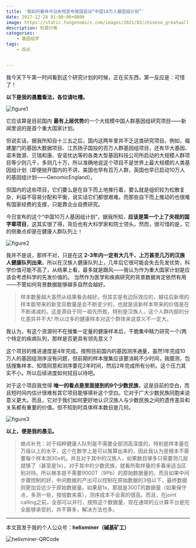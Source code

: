 ```yaml
---
title: '我如何看待今日央视宣布我国启动“中国10万人基因组计划”'
date: 2017-12-28 01:00:00+0800
image: https://static.fungenomics.com/images/2021/03/chinese_greatwall.jpg
description: 知易行难
categories:
    - 基因组学
tags:
    - 观点


---
```




我今天下午第一时间看到这个研究计划的时候，正在买东西，第一反应是：可惜了！

**以下是我的愚蠢看法，各位请吐槽。**

![figure1](https://static.fungenomics.com/images/2021/03/cctv_cgp1-20210327225543034.jpeg)

它应该算是目前国内 **最有上层优势**的一个大规模中国人群基因组研究项目——新闻里说的是首个重大国家计划。

但说实话，据我所知自十三五之后，国内这两年里并不乏这类研究项目。例如，福建厦门的基因大数据项目、江苏扬子国投的百万人群基因组项目，还有华大基因、诺禾致源、贝瑞和康、安诺优达等的各类大型基因科技公司所启动的大规模人群项目等少则几千，多则几十万，所以准确地说这个项目不是世界上最大规模的人类基因组计划（即便抛开国内的不讲，美国也早有百万人群，英国也早已启动10万人的基因组计划——GenomicEngland）。

但国内的这些项目，它们要么是在自下而上地推行着，要么就是组织较为松散复杂，利益不容易分配和平衡，说实话它们都很艰难。而那些自下而上推动的也很难有国家经费的支撑，只能靠企业自费研究。

今日宣布的这个“中国10万人基因组计划”，据我所知，**应该是第一个上了央视的国字辈项目**，这其实很了得，背后也有大科学家和院士领头。然而，很可惜的是，它的侧重点却是在健康人群队列上！ 

![figure2](https://static.fungenomics.com/images/2021/03/cctv_cgp2-20210327225543060.jpeg)

我并不是说，那样不对，只是在这 **2-3年内一定有大几千、上万甚至几万的汉族人健康队列出来**。所以在汉族人健康队列上，几年后它很可能会失去先发优势，科学价值可能不高了，从结果上看，最多就是跟风——我认为作为重大国家计划是应该会考虑科学的先发价值的。 当然作为医学和疾病研究的背景数据肯定依然有用——不管如何背景数据能够越多自然会越好。

>样本数量越大虽然从结果看会越好。但其实是有边际效应的，越往后新增的样本能带来的新变异数量是会不断变少的，也就是说新样本带来的价值是在不断递减的。这是源自于同一祖先所致，特别是汉族人，这个人群内部的分化差异并不大! 所以过多的健康样本对这个群体来说意义不一定大。

我认为，有这个资源何不在搜集一定量的健康样本后，干脆集中精力研究一个/两个特定的疾病队列，那样是否更具有领先意义？

这个项目的推进速度是4年完成。按照目前国内的基因测序通量，虽然1年完成10万人的基因组测序没有问题，但前期的样本搜集应该要消耗不少时间，我臆测，包括搜集样本、知情同意和测序要花2年时间，然后2年完成所有分析。这个压力其实不小。所以后续进度如何拭目以待吧。

对于这个项目我觉得 **唯一的看点是里面提到的9个少数民族**，这是目前的空白，而且短时间内估计很难有其它项目能够填补这个空白。它对于广大少数民族同胞来说意义更大。而且，它对于我们如何更好地认识汉族人与少数民族之间的遗传差异和关系都有重要的价值。但不知到时具体样本数目是几何。

![figure3](https://static.fungenomics.com/images/2021/03/cctv_cgp3-20210327225543087.jpeg)

**以上，便是我的愚见。**

> 做点补充：对于纯粹健康人队列是不需要全部测高深度的，特别是样本量在万级以上的水平，这个在数学上是可以推算出来的，因此我认为是根本不需要每个样本测30x的。并且对于其中的汉族人，如果数目够多只需要测几层就够了（甚至是1x）。对于其中的少数民族，就看所取样量的多寡来适当区别对待。所以根本是不需要9000T（9Pb）的原始数据量的，而且如果中间步骤控制的好，中间数据的产出可以控制在原始数据的3倍以下，最终数据则更加会远少于原始数据量。如果是1x，那就是300T的数据量（如果保守点，多测一些，按倍数来乘），测序成本不会真的很高。而且，在joint calling之前，全部可以并行，按照这个数据量，现在通常的云计算平台是完全能够承受的，并不算多，解决方法也多。


--------------

本文首发于我的个人公众号：**helixminer（碱基矿工）**

![helixminer-QRCode](https://static.fungenomics.com/images/2021/03/helixminer-mid-red-20210327225518506-20210327225543391.png)



